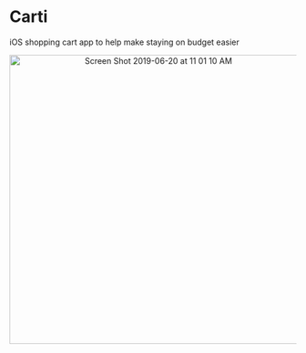 # Carti
iOS shopping cart app to help make staying on budget easier 

<p align="center"><img width="507" alt="Screen Shot 2019-06-20 at 11 01 10 AM" src="https://user-images.githubusercontent.com/44475953/59870634-c2687780-934a-11e9-89f1-c49f320bda22.png"></p>
